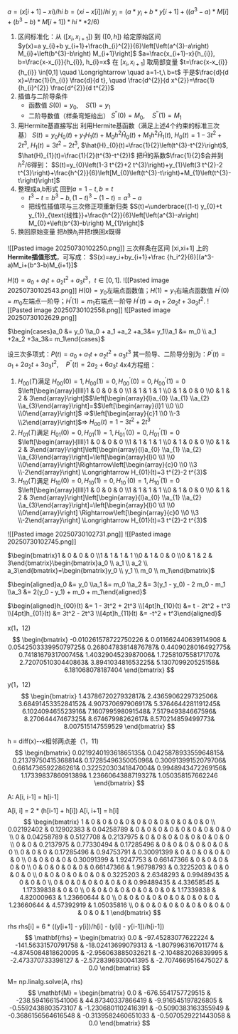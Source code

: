 
$a = (x[i+1] - xi) / hi$
$b = (xi - x[i]) / hi$
$y_{i} = (a * y_{i} + b * y[i+1] + ((a^3 - a) * M[i] + (b^3 - b) * M[i+1]) * hi**2 / 6)$


1. 区间标准化：从 \($[x_i,x_{i+1}]$\) 到 $([0,h])$
	给定原始区间  
	$y(x)=a y_{i}+b y_{i+1}+\frac{h_{i}^{2}}{6}\left[\left(a^{3}-a\right) M_{i}+\left(b^{3}-b\right) M_{i+1}\right]$
	$a=\frac{x_{i+1}-x}{h_{i}}, b=\frac{x-x_{i}}{h_{i}}, h_{i}=x$
	在 $[x_{i}, x_{i+1}]$ 取局部变量 
	$t=\frac{x-x_{i}}{h_{i}} \in[0,1] \quad \Longrightarrow \quad a=1-t,\  b=t$
	于是$\frac{d}{d x}=\frac{1}{h_{i}} \frac{d}{d t}, \quad \frac{d^{2}}{d x^{2}}=\frac{1}{h_{i}^{2}} \frac{d^{2}}{d t^{2}}$ 
2. 插值与二阶导条件
	- 函数值
		$S(0)=y_{0}, \quad S(1)=y_{1}$
	- 二阶导数值（样条弯矩给出）
		$S^{\prime \prime}(0)=M_{0}, \quad S^{\prime \prime}(1)=M_{1}$
3. 用Hermite基直接写出
	利用Hermite基函数（满足上述4个约束的标准三次基）
	$S(t)=y_{0} H_{0}(t)+y_{1} H_{1}(t)+M_{0} h^{2} \hat{H}_{0}(t)+M_{1} h^{2} \hat{H}_{1}(t),$
	$H_{0}(t)=1-3 t^{2}+2 t^{3}$,      $H_{1}(t)=3 t^{2}-2 t^{3}$, 
	$\hat{H}_{0}(t)=\frac{1}{2}\left(t^{3}-t^{2}\right)$,          $\hat{H}_{1}(t)=\frac{1}{2}(t^{3}-t^{2})$
	把$\hat{H}$的系数$\frac{1}{2}$合并到$h^2/6$得到：
	$S(t)=y_{0}\left(1-3 t^{2}+2 t^{3}\right)+y_{1}\left(3 t^{2}-2 t^{3}\right)+\frac{h^{2}}{6}\left[M_{0}\left(t^{3}-t\right)+M_{1}\left(t^{3}-t\right)\right]$
4. 整理成a,b形式
	回到$a=1-t, b=t$
	- $t^{3}-t=b^{3}-b,(1-t)^{3}-(1-t)=a^{3}-a$
	- 把线性插值项与三次修正项重新归类
		$S(t)=\underbrace{(1-t) y_{0}+t y_{1}}_{\text{线性}}+\frac{h^{2}}{6}\left[\left(a^{3}-a\right) M_{0}+\left(b^{3}-b\right) M_{1}\right]$
5. 换回原始变量
	把$h$换$h_i$并把$t$换回$x$既得
	
![[Pasted image 20250730102250.png]]
三次样条在区间 [xi​,xi+1​] 上的**Hermite插值形式**，可写成：
$S(x)=ay_i​+by_{i+1}​+\frac {h_i^2}{6}[(a^3-a)M_i+(b^3-b)M_{i+1}]$

$H(t)=a_0​+a_1​t+a_2​t^2+a_3​t^3，t∈[0,1].$
![[Pasted image 20250730102543.png]]
$H(0)=y_0​$左端点函数值；$H(1)=y_1$右端点函数值
$H^′(0)=m_0$​左端点一阶导；$H^′(1)=m_1​$右端点一阶导
$H^′(t)=a_1​+2a_2​t+3a_3​t^2.$
![[Pasted image 20250730102558.png]]
![[Pasted image 20250730102629.png]]


$\begin{cases}a_0 &= y_0 \\a_0 + a_1 +a_2 +a_3&= y_1\\a_1 &=  m_0 \\ a_1 +2a_2 +3a_3&=  m_1\end{cases}$


设三次多项式：$P(t)=a_{0}+a_{1} t+a_{2} t^{2}+a_{3} t^{3}$
其一阶导、二阶导分别为：$P^{\prime}(t)=a_{1}+2 a_{2} t+3 a_{3} t^{2}, \quad P^{\prime \prime}(t)=2 a_{2}+6 a_{3} t$
4x4方程组：
1. $H_{00}(T)$满足
	$H_{00}(0)=1, H_{00}(1)=0, H_{00}^{\prime}(0)=0, H_{00}^{\prime}(1)=0$
	$\left[\begin{array}{llll}1 & 0 & 0 & 0 \\1 & 1 & 1 & 1 \\0 & 1 & 0 & 0 \\0 & 1 & 2 & 3\end{array}\right]$$\left[\begin{array}{l}a_{0} \\a_{1} \\a_{2} \\a_{3}\end{array}\right]=$$\left[\begin{array}{l}1 \\0 \\0 \\0\end{array}\right]$ $\Rightarrow$$\left[\begin{array}{c}1 \\0 \\-3 \\2\end{array}\right]$$\Longrightarrow$ $H_{00}(t)=1-3 t^{2}+2 t^{3}$
2.  $H_{01}(T)$满足
	$H_{01}(0)=0, H_{01}(1)=1, H_{01}^{\prime}(0)=0, H_{01}^{\prime}(1)=0$
	$\left[\begin{array}{llll}1 & 0 & 0 & 0 \\1 & 1 & 1 & 1 \\0 & 1 & 0 & 0 \\0 & 1 & 2 & 3\end{array}\right]\left[\begin{array}{l}a_{0} \\a_{1} \\a_{2} \\a_{3}\end{array}\right]=\left[\begin{array}{l}0 \\1 \\0 \\0\end{array}\right]\Rightarrow\left[\begin{array}{c}0 \\0 \\3 \\-2\end{array}\right] \Longrightarrow H_{01}(t)=3 t^{2}-2 t^{3}$
3.  $H_{10}(T)$满足
	$H_{10}(0)=0, H_{10}(1)=0, H_{10}^{\prime}(0)=1, H_{10}^{\prime}(1)=0$
	$\left[\begin{array}{llll}1 & 0 & 0 & 0 \\1 & 1 & 1 & 1 \\0 & 1 & 0 & 0 \\0 & 1 & 2 & 3\end{array}\right]\left[\begin{array}{l}a_{0} \\a_{1} \\a_{2} \\a_{3}\end{array}\right]=\left[\begin{array}{l}0 \\1 \\0 \\0\end{array}\right] \Rightarrow\left[\begin{array}{c}0 \\0 \\3 \\-2\end{array}\right] \Longrightarrow H_{01}(t)=3 t^{2}-2 t^{3}$


![[Pasted image 20250730102731.png]]
![[Pasted image 20250730102745.png]]


$\begin{bmatrix}1 & 0 & 0 & 0 \\1 & 1 & 1 & 1 \\0 & 1 & 0 & 0 \\0 & 1 & 2 & 3\end{bmatrix}\begin{bmatrix}a_0 \\ a_1 \\ a_2 \\ a_3\end{bmatrix}=\begin{bmatrix}y_0 \\ y_1 \\ m_0 \\ m_1\end{bmatrix}$

$\begin{aligned}a_0 &= y_0 \\a_1 &= m_0 \\a_2 &= 3(y_1 - y_0) - 2 m_0 - m_1 \\a_3 &= 2(y_0 - y_1) + m_0 + m_1\end{aligned}$

$\begin{aligned}h_{00}(t) &= 1 - 3t^2 + 2t^3 \\[4pt]h_{10}(t) &= t - 2t^2 + t^3 \\[4pt]h_{01}(t) &= 3t^2 - 2t^3 \\[4pt]h_{11}(t) &= -t^2 + t^3\end{aligned}$

x(1，12) 
$$
\begin{bmatrix}
-0.010261578722750226 & 0.011662440639114908 &
0.054250333995079725&
0.26804783814876787&
0.4409028016492775&
0.7418167931700745&
1.4032904523987006&
1.7258107558171707&
2.7207051030440863&
3.894103481653225&
5.130709920525158&
6.181068078187404
\end{bmatrix}
$$

y(1，12) 
$$
\begin{bmatrix}
1.4378672027932817&
2.4365906229732506&
3.6849145335284152&
4.907370697906917&
5.3764644281191245&
6.102409465523916&
7.160799598091548&
7.517949384667596&
8.27064447467325&
8.67467998262617&
8.570214859499773&
8.007515147559529
\end{bmatrix}
$$

h = diff(x)--x相邻两点差（1，11)  
$$
\begin{bmatrix}
0.021924019361865135&
0.042587893355964815&
0.21379750415368814&
0.1728549635005096&
0.30091399152079706&
0.6614736592286261&
0.32252030341847004&
0.9948943472269156&
1.1733983786091389&
1.2366064388719327&
1.050358157662246
\end{bmatrix}
$$

A:
A[i, i-1] = h[i-1]

A[i, i] = 2 * (h[i-1] + h[i])
A[i, i+1] = h[i]
$$
\begin{bmatrix}
1 & 0 & 0 & 0 & 0 & 0 & 0 & 0 & 0 & 0 & 0 & 0 \\
0.02192402 & 0.12902383 & 0.04258789 & 0 & 0 & 0 & 0 & 0 & 0 & 0 & 0 & 0 \\
0 & 0.04258789 & 0.5127708 & 0.2137975 & 0 & 0 & 0 & 0 & 0 & 0 & 0 & 0 \\
0 & 0 & 0.2137975 & 0.77330494 & 0.17285496 & 0 & 0 & 0 & 0 & 0 & 0 & 0 \\
0 & 0 & 0 & 0.17285496 & 0.94753791 & 0.30091399 & 0 & 0 & 0 & 0 & 0 & 0 \\
0 & 0 & 0 & 0 & 0.30091399 & 1.9247753 & 0.66147366 & 0 & 0 & 0 & 0 & 0 \\
0 & 0 & 0 & 0 & 0 & 0.66147366 & 1.96798793 & 0.3225203 & 0 & 0 & 0 & 0 \\
0 & 0 & 0 & 0 & 0 & 0 & 0.3225203 & 2.6348293 & 0.99489435 & 0 & 0 & 0 \\
0 & 0 & 0 & 0 & 0 & 0 & 0 & 0.99489435 & 4.33658545 & 1.17339838 & 0 & 0 \\
0 & 0 & 0 & 0 & 0 & 0 & 0 & 0 & 1.17339838 & 4.82000963 & 1.23660644 & 0 \\
0 & 0 & 0 & 0 & 0 & 0 & 0 & 0 & 0 & 1.23660644 & 4.57392919 & 1.05035816 \\
0 & 0 & 0 & 0 & 0 & 0 & 0 & 0 & 0 & 0 & 0 & 1
\end{bmatrix}
$$

rhs
rhs[i] = 6 * ((y[i+1] - y[i])/h[i] - (y[i] - y[i-1])/h[i-1])
$$
\mathbf{rhs} =
\begin{bmatrix}
0.0 &
-97.45283077622224 &
-141.56331570791758 &
-18.02413699079313 &
-1.8079963167011774 &
-4.8745084818620095 &
-2.956063885032621 &
-2.104882026839995 &
-2.473370733398127 &
-2.5728396930041395 &
-2.7074669516475027 &
0.0
\end{bmatrix}
$$

M= np.linalg.solve(A, rhs)
$$
\mathbf{M} = 
\begin{bmatrix}
0.0 & -676.5541757729515 & -238.5941661541006 & 44.87340337866419 & -9.916545197826805 & -0.5592438803573107 & -1.2306801102416391 & -0.5090383163355949 & -0.3686156564616548 & -0.3139582460651033 & -0.5070529221443058 & 0.0
\end{bmatrix}
$$
